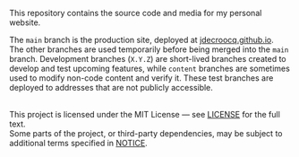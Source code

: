 This repository contains the source code and media for my personal website.


The `main` branch is the production site, deployed at [jdecroocq.github.io](https://jdecroocq.github.io/).\
The other branches are used temporarily before being merged into the `main` branch. Development branches (`X.Y.Z`) are short-lived branches created to develop and test upcoming features, while `content` branches are sometimes used to modify non-code content and verify it. These test branches are deployed to addresses that are not publicly accessible.<br><br>

This project is licensed under the MIT License — see [LICENSE](./LICENSE) for the full text.\
Some parts of the project, or third-party dependencies, may be subject to additional terms specified in [NOTICE](./NOTICE).
